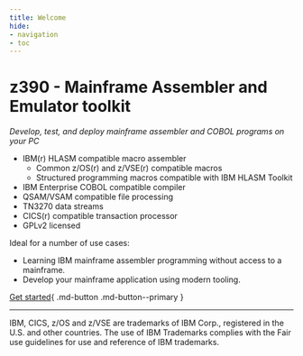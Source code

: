 ```yaml
---
title: Welcome
hide:
- navigation
- toc
---
```


# z390 - Mainframe Assembler and Emulator toolkit

*Develop, test, and deploy mainframe assembler and COBOL programs on your PC*

* IBM(r) HLASM compatible macro assembler
    * Common z/OS(r) and z/VSE(r) compatible macros
    * Structured programming macros compatible with IBM HLASM Toolkit
* IBM Enterprise COBOL compatible compiler
* QSAM/VSAM compatible file processing
* TN3270 data streams
* CICS(r) compatible transaction processor
* GPLv2 licensed

Ideal for a number of use cases:

* Learning IBM mainframe assembler programming without access to a mainframe.
* Develop your mainframe application using modern tooling.

[Get started](getting_started/install.md){ .md-button .md-button--primary }


---
IBM, CICS, z/OS and z/VSE are trademarks of IBM Corp., registered in the U.S. 
and other countries. The use of IBM Trademarks complies with the Fair use 
guidelines for use and reference of IBM trademarks.
